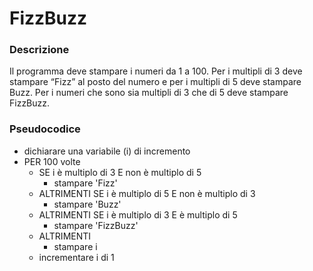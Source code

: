 # FizzBuzz

### Descrizione

Il programma deve stampare i numeri da 1 a 100.
Per i multipli di 3 deve stampare “Fizz” al posto del numero e per i multipli di 5 deve stampare Buzz.
Per i numeri che sono sia multipli di 3 che di 5 deve stampare FizzBuzz.

### Pseudocodice

- dichiarare una variabile (i) di incremento
- PER 100 volte
  - SE i è multiplo di 3 E non è multiplo di 5 
    - stampare 'Fizz'
  - ALTRIMENTI SE i è multiplo di 5 E non è multiplo di 3
    - stampare 'Buzz'
  - ALTRIMENTI SE i è multiplo di 3 E è multiplo di 5
    - stampare 'FizzBuzz'
  - ALTRIMENTI 
    - stampare i
  - incrementare i di 1